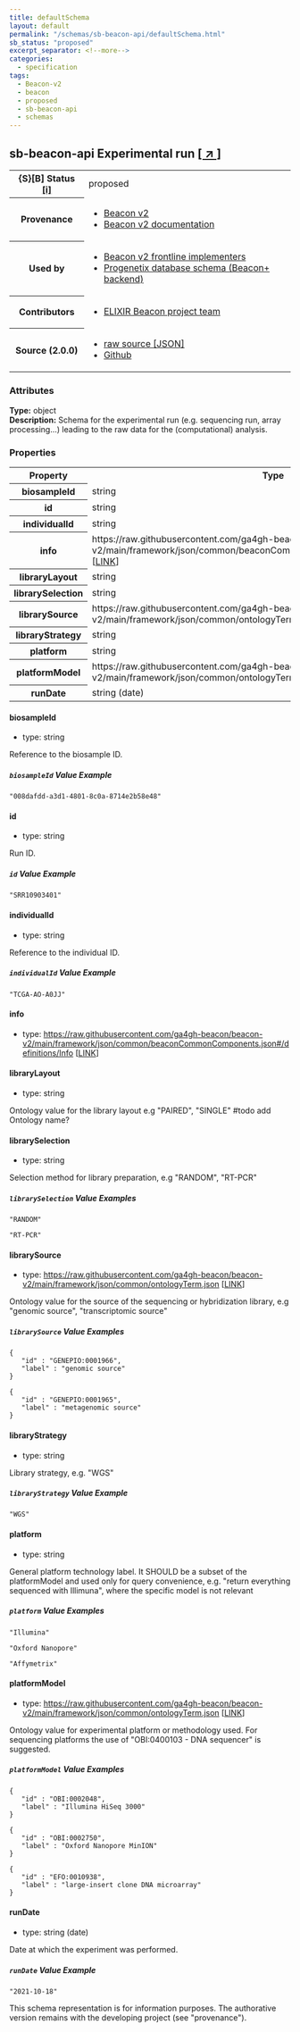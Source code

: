 ```yaml
---
title: defaultSchema
layout: default
permalink: "/schemas/sb-beacon-api/defaultSchema.html"
sb_status: "proposed"
excerpt_separator: <!--more-->
categories:
  - specification
tags:
  - Beacon-v2
  - beacon
  - proposed
  - sb-beacon-api
  - schemas
---
```


<div id="schema-header-title">
  <h2><span id="schema-header-title-project">sb-beacon-api</span> Experimental run <a href="https://github.com/ga4gh-schemablocks/sb-beacon-api" target="_BLANK">[ &nearr; ]</a></h2>
</div>

<table id="schema-header-table">
<tr>
<th>{S}[B] Status <a href="https://schemablocks.org/about/sb-status-levels.html">[i]</a></th>
<td><div id="schema-header-status">proposed</div></td>
</tr>
<tr><th>Provenance</th><td><ul>
<li><a href="https://github.com/ga4gh-beacon/beacon-v2">Beacon v2</a></li>
<li><a href="http://docs.genomebeacons.org">Beacon v2 documentation</a></li>
</ul></td></tr>
<tr><th>Used by</th><td><ul>
<li><a href="https://ga4gh-approval-service-registry.ega-archive.org">Beacon v2 frontline implementers</a></li>
<li><a href="https://docs.progenetix.org/beaconplus/">Progenetix database schema (Beacon+ backend)</a></li>
</ul></td></tr>


<!--more-->
<tr><th>Contributors</th><td><ul>
<li><a href="https://beacon-project.io/categories/people.html">ELIXIR Beacon project team</a></li>
</ul></td></tr>
<tr><th>Source (2.0.0)</th><td><ul>
<li><a href="current/defaultSchema.json" target="_BLANK">raw source [JSON]</a></li>
<li><a href="https://github.com/ga4gh-schemablocks/sb-beacon-api/blob/master/schemas/beacon-v2-default-model/runs/defaultSchema.yaml" target="_BLANK">Github</a></li>
</ul></td></tr>
</table>

<div id="schema-attributes-title"><h3>Attributes</h3></div>

  
__Type:__ object  
__Description:__ Schema for the experimental run (e.g. sequencing run, array processing...) leading to the raw data for the (computational) analysis.
### Properties

<table id="schema-properties-table">
<tr><th>Property</th><th>Type</th></tr>
<tr><th>biosampleId</th><td>string</td></tr>
<tr><th>id</th><td>string</td></tr>
<tr><th>individualId</th><td>string</td></tr>
<tr><th>info</th><td>https://raw.githubusercontent.com/ga4gh-beacon/beacon-v2/main/framework/json/common/beaconCommonComponents.json#/definitions/Info [<a href="https://raw.githubusercontent.com/ga4gh-beacon/beacon-v2/main/framework/json/common/beaconCommonComponents.json">LINK</a>]</td></tr>
<tr><th>libraryLayout</th><td>string</td></tr>
<tr><th>librarySelection</th><td>string</td></tr>
<tr><th>librarySource</th><td>https://raw.githubusercontent.com/ga4gh-beacon/beacon-v2/main/framework/json/common/ontologyTerm.json [<a href="https://raw.githubusercontent.com/ga4gh-beacon/beacon-v2/main/framework/json/common/ontologyTerm.json">LINK</a>]</td></tr>
<tr><th>libraryStrategy</th><td>string</td></tr>
<tr><th>platform</th><td>string</td></tr>
<tr><th>platformModel</th><td>https://raw.githubusercontent.com/ga4gh-beacon/beacon-v2/main/framework/json/common/ontologyTerm.json [<a href="https://raw.githubusercontent.com/ga4gh-beacon/beacon-v2/main/framework/json/common/ontologyTerm.json">LINK</a>]</td></tr>
<tr><th>runDate</th><td>string (date)</td></tr>
</table>


#### biosampleId

* type: string

Reference to the biosample ID.

##### `biosampleId` Value Example  

```
"008dafdd-a3d1-4801-8c0a-8714e2b58e48"
```

#### id

* type: string

Run ID.

##### `id` Value Example  

```
"SRR10903401"
```

#### individualId

* type: string

Reference to the individual ID.

##### `individualId` Value Example  

```
"TCGA-AO-A0JJ"
```

#### info

* type: https://raw.githubusercontent.com/ga4gh-beacon/beacon-v2/main/framework/json/common/beaconCommonComponents.json#/definitions/Info [<a href="https://raw.githubusercontent.com/ga4gh-beacon/beacon-v2/main/framework/json/common/beaconCommonComponents.json">LINK</a>]




#### libraryLayout

* type: string

Ontology value for the library layout e.g "PAIRED", "SINGLE" #todo add Ontology name?


#### librarySelection

* type: string

Selection method for library preparation, e.g "RANDOM", "RT-PCR"

##### `librarySelection` Value Examples  

```
"RANDOM"
```
```
"RT-PCR"
```

#### librarySource

* type: https://raw.githubusercontent.com/ga4gh-beacon/beacon-v2/main/framework/json/common/ontologyTerm.json [<a href="https://raw.githubusercontent.com/ga4gh-beacon/beacon-v2/main/framework/json/common/ontologyTerm.json">LINK</a>]

Ontology value for the source of the sequencing or hybridization library, e.g "genomic source", "transcriptomic source"

##### `librarySource` Value Examples  

```
{
   "id" : "GENEPIO:0001966",
   "label" : "genomic source"
}
```
```
{
   "id" : "GENEPIO:0001965",
   "label" : "metagenomic source"
}
```

#### libraryStrategy

* type: string

Library strategy, e.g. "WGS"

##### `libraryStrategy` Value Example  

```
"WGS"
```

#### platform

* type: string

General platform technology label. It SHOULD be a subset of the platformModel and used only for query convenience, e.g. "return everything sequenced with Illimuna", where the specific model is not relevant

##### `platform` Value Examples  

```
"Illumina"
```
```
"Oxford Nanopore"
```
```
"Affymetrix"
```

#### platformModel

* type: https://raw.githubusercontent.com/ga4gh-beacon/beacon-v2/main/framework/json/common/ontologyTerm.json [<a href="https://raw.githubusercontent.com/ga4gh-beacon/beacon-v2/main/framework/json/common/ontologyTerm.json">LINK</a>]

Ontology value for experimental platform or methodology used. For sequencing platforms the use of "OBI:0400103 - DNA sequencer" is suggested.

##### `platformModel` Value Examples  

```
{
   "id" : "OBI:0002048",
   "label" : "Illumina HiSeq 3000"
}
```
```
{
   "id" : "OBI:0002750",
   "label" : "Oxford Nanopore MinION"
}
```
```
{
   "id" : "EFO:0010938",
   "label" : "large-insert clone DNA microarray"
}
```

#### runDate

* type: string (date)

Date at which the experiment was performed.

##### `runDate` Value Example  

```
"2021-10-18"
```
<div id="schema-footer"> This schema representation is for information purposes. The authorative  version remains with the developing project (see "provenance"). </div>


